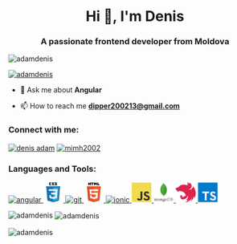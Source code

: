 <h1 align="center">Hi 👋, I'm Denis</h1>
<h3 align="center">A passionate frontend developer from Moldova</h3>

<p align="left"> <img src="https://komarev.com/ghpvc/?username=adamdenis&label=Profile%20views&color=0e75b6&style=flat" alt="adamdenis" /> </p>

<p align="left"> <a href="https://github.com/ryo-ma/github-profile-trophy"><img src="https://github-profile-trophy.vercel.app/?username=adamdenis" alt="adamdenis" /></a> </p>

- 💬 Ask me about **Angular**

- 📫 How to reach me **dipper200213@gmail.com**

<h3 align="left">Connect with me:</h3>
<p align="left">
<a href="https://linkedin.com/in/denis adam" target="blank"><img align="center" src="https://raw.githubusercontent.com/rahuldkjain/github-profile-readme-generator/master/src/images/icons/Social/linked-in-alt.svg" alt="denis adam" height="30" width="40" /></a>
<a href="https://instagram.com/mimh2002" target="blank"><img align="center" src="https://raw.githubusercontent.com/rahuldkjain/github-profile-readme-generator/master/src/images/icons/Social/instagram.svg" alt="mimh2002" height="30" width="40" /></a>
</p>

<h3 align="left">Languages and Tools:</h3>
<p align="left"> <a href="https://angular.io" target="_blank" rel="noreferrer"> <img src="https://angular.io/assets/images/logos/angular/angular.svg" alt="angular" width="40" height="40"/> </a> <a href="https://www.w3schools.com/css/" target="_blank" rel="noreferrer"> <img src="https://raw.githubusercontent.com/devicons/devicon/master/icons/css3/css3-original-wordmark.svg" alt="css3" width="40" height="40"/> </a> <a href="https://git-scm.com/" target="_blank" rel="noreferrer"> <img src="https://www.vectorlogo.zone/logos/git-scm/git-scm-icon.svg" alt="git" width="40" height="40"/> </a> <a href="https://www.w3.org/html/" target="_blank" rel="noreferrer"> <img src="https://raw.githubusercontent.com/devicons/devicon/master/icons/html5/html5-original-wordmark.svg" alt="html5" width="40" height="40"/> </a> <a href="https://ionicframework.com" target="_blank" rel="noreferrer"> <img src="https://upload.wikimedia.org/wikipedia/commons/d/d1/Ionic_Logo.svg" alt="ionic" width="40" height="40"/> </a> <a href="https://developer.mozilla.org/en-US/docs/Web/JavaScript" target="_blank" rel="noreferrer"> <img src="https://raw.githubusercontent.com/devicons/devicon/master/icons/javascript/javascript-original.svg" alt="javascript" width="40" height="40"/> </a> <a href="https://www.mongodb.com/" target="_blank" rel="noreferrer"> <img src="https://raw.githubusercontent.com/devicons/devicon/master/icons/mongodb/mongodb-original-wordmark.svg" alt="mongodb" width="40" height="40"/> </a> <a href="https://nestjs.com/" target="_blank" rel="noreferrer"> <img src="https://raw.githubusercontent.com/devicons/devicon/master/icons/nestjs/nestjs-plain.svg" alt="nestjs" width="40" height="40"/> </a> <a href="https://www.typescriptlang.org/" target="_blank" rel="noreferrer"> <img src="https://raw.githubusercontent.com/devicons/devicon/master/icons/typescript/typescript-original.svg" alt="typescript" width="40" height="40"/> </a> </p>

<p><img align="left" src="https://github-readme-stats.vercel.app/api/top-langs?username=adamdenis&show_icons=true&locale=en&layout=compact" alt="adamdenis" /></p>

<p>&nbsp;<img align="center" src="https://github-readme-stats.vercel.app/api?username=adamdenis&show_icons=true&locale=en" alt="adamdenis" /></p>

<p><img align="center" src="https://github-readme-streak-stats.herokuapp.com/?user=adamdenis&" alt="adamdenis" /></p>

<!---
AdamDenis/AdamDenis is a ✨ special ✨ repository because its `README.md` (this file) appears on your GitHub profile.
You can click the Preview link to take a look at your changes.
--->
